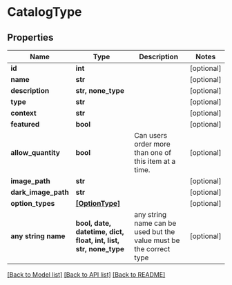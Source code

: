 # CatalogType


## Properties
Name | Type | Description | Notes
------------ | ------------- | ------------- | -------------
**id** | **int** |  | [optional] 
**name** | **str** |  | [optional] 
**description** | **str, none_type** |  | [optional] 
**type** | **str** |  | [optional] 
**context** | **str** |  | [optional] 
**featured** | **bool** |  | [optional] 
**allow_quantity** | **bool** | Can users order more than one of this item at a time. | [optional] 
**image_path** | **str** |  | [optional] 
**dark_image_path** | **str** |  | [optional] 
**option_types** | [**[OptionType]**](OptionType.md) |  | [optional] 
**any string name** | **bool, date, datetime, dict, float, int, list, str, none_type** | any string name can be used but the value must be the correct type | [optional]

[[Back to Model list]](../README.md#documentation-for-models) [[Back to API list]](../README.md#documentation-for-api-endpoints) [[Back to README]](../README.md)


